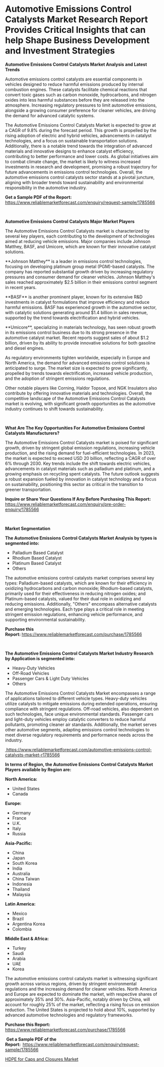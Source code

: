 <p><h1>Automotive Emissions Control Catalysts Market Research Report Provides Critical Insights that can help Shape Business Development and Investment Strategies</h1></p><p><strong>Automotive Emissions Control Catalysts Market Analysis and Latest Trends</strong></p>
<p><p>Automotive emissions control catalysts are essential components in vehicles designed to reduce harmful emissions produced by internal combustion engines. These catalysts facilitate chemical reactions that convert toxic gases such as carbon monoxide, hydrocarbons, and nitrogen oxides into less harmful substances before they are released into the atmosphere. Increasing regulatory pressures to limit automotive emissions, alongside a growing consumer preference for cleaner vehicles, are driving the demand for advanced catalytic systems.</p><p>The Automotive Emissions Control Catalysts Market is expected to grow at a CAGR of 9.8% during the forecast period. This growth is propelled by the rising adoption of electric and hybrid vehicles, advancements in catalyst technologies, and a focus on sustainable transportation solutions. Additionally, there is a notable trend towards the integration of advanced materials and innovative designs to enhance catalyst efficiency, contributing to better performance and lower costs. As global initiatives aim to combat climate change, the market is likely to witness increased investments in research and development, promising a robust trajectory for future advancements in emissions control technologies. Overall, the automotive emissions control catalysts sector stands at a pivotal juncture, aligning with broader trends toward sustainability and environmental responsibility in the automotive industry.</p></p>
<p><strong>Get a Sample PDF of the Report:&nbsp;</strong> <a href="https://www.reliablemarketforecast.com/enquiry/request-sample/1785566?utm_campaign=1167&utm_medium=2&utm_source=Github&utm_content=ia&utm_term=27122024&utm_id=automotive-emissions-control-catalysts">https://www.reliablemarketforecast.com/enquiry/request-sample/1785566</a></p>
<p>&nbsp;</p>
<p><strong>Automotive Emissions Control Catalysts Major Market Players</strong></p>
<p><p>The Automotive Emissions Control Catalysts market is characterized by several key players, each contributing to the development of technologies aimed at reducing vehicle emissions. Major companies include Johnson Matthey, BASF, and Umicore, which are known for their innovative catalyst solutions.</p><p>**Johnson Matthey** is a leader in emissions control technologies, focusing on developing platinum group metal (PGM)-based catalysts. The company has reported substantial growth driven by increasing regulatory pressures and consumer demand for cleaner vehicles. Johnson Matthey's sales reached approximately $2.5 billion in their emissions control segment in recent years.</p><p>**BASF** is another prominent player, known for its extensive R&D investments in catalyst formulations that improve efficiency and reduce harmful emissions. BASF has experienced growth in the automotive sector, with catalytic solutions generating around $1.4 billion in sales revenue, supported by the trend towards electrification and hybrid vehicles.</p><p>**Umicore**, specializing in materials technology, has seen robust growth in its emissions control business due to its strong presence in the automotive catalyst market. Recent reports suggest sales of about $1.2 billion, driven by its ability to provide innovative solutions for both gasoline and diesel engines.</p><p>As regulatory environments tighten worldwide, especially in Europe and North America, the demand for advanced emissions control solutions is anticipated to surge. The market size is expected to grow significantly, propelled by trends towards electrification, increased vehicle production, and the adoption of stringent emissions regulations.</p><p>Other notable players like Corning, Haldor Topsoe, and NGK Insulators also contribute by offering innovative materials and technologies. Overall, the competitive landscape of the Automotive Emissions Control Catalysts market is evolving, with significant growth opportunities as the automotive industry continues to shift towards sustainability.</p></p>
<p>&nbsp;</p>
<p><strong>What Are The Key Opportunities For Automotive Emissions Control Catalysts Manufacturers?</strong></p>
<p><p>The Automotive Emissions Control Catalysts market is poised for significant growth, driven by stringent global emission regulations, increasing vehicle production, and the rising demand for fuel-efficient technologies. In 2023, the market is expected to exceed USD 20 billion, reflecting a CAGR of over 6% through 2030. Key trends include the shift towards electric vehicles, advancements in catalyst materials such as palladium and platinum, and a growing emphasis on recycling spent catalysts. The future outlook suggests a robust expansion fueled by innovation in catalyst technology and a focus on sustainability, positioning this sector as critical in the transition to greener transportation.</p></p>
<p><strong>Inquire or Share Your Questions If Any Before Purchasing This Report:</strong> <a href="https://www.reliablemarketforecast.com/enquiry/pre-order-enquiry/1785566?utm_campaign=1167&utm_medium=2&utm_source=Github&utm_content=ia&utm_term=27122024&utm_id=automotive-emissions-control-catalysts">https://www.reliablemarketforecast.com/enquiry/pre-order-enquiry/1785566</a></p>
<p>&nbsp;</p>
<p><strong>Market Segmentation</strong></p>
<p><strong>The Automotive Emissions Control Catalysts Market Analysis by types is segmented into:</strong></p>
<p><ul><li>Palladium Based Catalyst</li><li>Rhodium Based Catalyst</li><li>Platinum Based Catalyst</li><li>Others</li></ul></p>
<p><p>The automotive emissions control catalysts market comprises several key types: Palladium-based catalysts, which are known for their efficiency in oxidizing hydrocarbons and carbon monoxide; Rhodium-based catalysts, primarily used for their effectiveness in reducing nitrogen oxides; and Platinum-based catalysts, valued for their dual role in oxidizing and reducing emissions. Additionally, "Others" encompass alternative catalysts and emerging technologies. Each type plays a critical role in meeting stringent emission regulations, enhancing vehicle performance, and supporting environmental sustainability.</p></p>
<p><strong>Purchase this Report:&nbsp;</strong><a href="https://www.reliablemarketforecast.com/purchase/1785566?utm_campaign=1167&utm_medium=2&utm_source=Github&utm_content=ia&utm_term=27122024&utm_id=automotive-emissions-control-catalysts">https://www.reliablemarketforecast.com/purchase/1785566</a></p>
<p>&nbsp;</p>
<p><strong>The Automotive Emissions Control Catalysts Market Industry Research by Application is segmented into:</strong></p>
<p><ul><li>Heavy-Duty Vehicles</li><li>Off-Road Vehicles</li><li>Passenger Cars & Light Duty Vehicles</li><li>Others</li></ul></p>
<p><p>The Automotive Emissions Control Catalysts Market encompasses a range of applications tailored to different vehicle types. Heavy-duty vehicles utilize catalysts to mitigate emissions during extended operations, ensuring compliance with stringent regulations. Off-road vehicles, also dependent on such technologies, face unique environmental standards. Passenger cars and light-duty vehicles employ catalytic converters to reduce harmful pollutants, promoting cleaner air standards. Additionally, the market serves other automotive segments, adapting emissions control technologies to meet diverse regulatory requirements and performance needs across the industry.</p></p>
<p><a href="https://www.reliablemarketforecast.com/automotive-emissions-control-catalysts-market-r1785566?utm_campaign=1167&utm_medium=2&utm_source=Github&utm_content=ia&utm_term=27122024&utm_id=automotive-emissions-control-catalysts">&nbsp;https://www.reliablemarketforecast.com/automotive-emissions-control-catalysts-market-r1785566</a></p>
<p><strong>In terms of Region, the Automotive Emissions Control Catalysts Market Players available by Region are:</strong></p>
<p>
    <p> <strong> North America: </strong>
        <ul>
            <li>United States</li>
            <li>Canada</li>
        </ul>
        </p> 
    <p> <strong> Europe: </strong>
        <ul>
            <li>Germany</li>
            <li>France</li>
            <li>U.K.</li>
            <li>Italy</li>
            <li>Russia</li>
        </ul>
        </p> 
    <p> <strong> Asia-Pacific: </strong>
        <ul>
            <li>China</li>
            <li>Japan</li>
            <li>South Korea</li>
            <li>India</li>
            <li>Australia</li>
            <li>China Taiwan</li>
            <li>Indonesia</li>
            <li>Thailand</li>
            <li>Malaysia</li>
        </ul>
        </p> 
    <p> <strong> Latin America: </strong>
        <ul>
            <li>Mexico</li>
            <li>Brazil</li>
            <li>Argentina Korea</li>
            <li>Colombia</li>
        </ul>
        </p> 
    <p> <strong> Middle East & Africa: </strong>
        <ul>
            <li>Turkey</li>
            <li>Saudi</li>
            <li>Arabia</li>
            <li>UAE</li>
            <li>Korea</li>
        </ul>
    </p>
    </p>
<p><p>The automotive emissions control catalysts market is witnessing significant growth across various regions, driven by stringent environmental regulations and the increasing demand for cleaner vehicles. North America and Europe are expected to dominate the market, with respective shares of approximately 35% and 30%. Asia-Pacific, notably driven by China, will account for roughly 25% of the market, reflecting a rising focus on emission reduction. The United States is projected to hold about 10%, supported by advanced automotive technologies and regulatory frameworks.</p></p>
<p><strong>Purchase this Report: </strong><a href="https://www.reliablemarketforecast.com/purchase/1785566?utm_campaign=1167&utm_medium=2&utm_source=Github&utm_content=ia&utm_term=27122024&utm_id=automotive-emissions-control-catalysts">https://www.reliablemarketforecast.com/purchase/1785566</a></p>
<p>&nbsp;<strong>Get a Sample PDF of the Report:&nbsp;&nbsp;</strong><a href="https://www.reliablemarketforecast.com/enquiry/request-sample/1785566?utm_campaign=1167&utm_medium=2&utm_source=Github&utm_content=ia&utm_term=27122024&utm_id=automotive-emissions-control-catalysts">https://www.reliablemarketforecast.com/enquiry/request-sample/1785566</a></p>
<p><strong></strong></p>
<p><p><a href="https://github.com/mabutironaldo/Market-Research-Report-List-6/blob/main/hdpe-for-caps-and-closures-market.md?utm_campaign=1167&utm_medium=2&utm_source=Github&utm_content=ia&utm_term=27122024&utm_id=automotive-emissions-control-catalysts">HDPE for Caps and Closures Market</a></p></p>